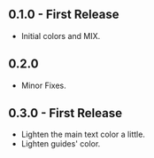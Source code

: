 ## 0.1.0 - First Release
* Initial colors and MIX.

## 0.2.0
* Minor Fixes.

## 0.3.0 - First Release
* Lighten the main text color a little.
* Lighten guides' color.
